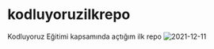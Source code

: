 # kodluyoruzilkrepo
Kodluyoruz Eğitimi kapsamında açtığım ilk repo
![2021-12-11](https://user-images.githubusercontent.com/59627062/145648752-dc90c292-21eb-4299-a2b7-d159b6db3beb.png)
